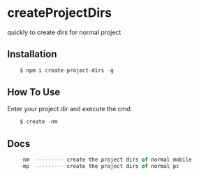 # createProjectDirs
quickly to create dirs for normal project



## Installation

```javascript
	$ npm i create-project-dirs -g
```
## How To Use

Enter your project dir and execute the cmd:

```javascript
	$ create -nm
```
## Docs

```javascript
	-nm  --------- create the project dirs of normal mobile
	-mp  --------- create the project dirs of normal pc
```
